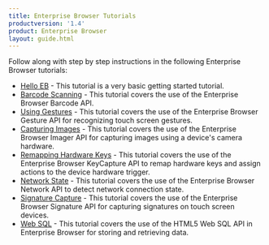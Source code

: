 ```yaml
---
title: Enterprise Browser Tutorials
productversion: '1.4'
product: Enterprise Browser
layout: guide.html
---
```


Follow along with step by step instructions in the following Enterprise Browser tutorials:

* [Hello EB](/enterprise-browser/1-4/tutorial/helloeb) - This tutorial is a very basic getting started tutorial.
* [Barcode Scanning](/enterprise-browser/1-4/guide/tutorial/barcode) - This tutorial covers the use of the Enterprise Browser Barcode API.
* [Using Gestures](/enterprise-browser/1-4/guide/tutorial/gesture) - This tutorial covers the use of the Enterprise Browser Gesture API for recognizing touch screen gestures.
* [Capturing Images](/enterprise-browser/1-4/guide/tutorial/imager) - This tutorial covers the use of the Enterprise Browser Imager API for capturing images using a device's camera hardware.
* [Remapping Hardware Keys](/enterprise-browser/1-4/guide/tutorial/keycapture) - This tutorial covers the use of the Enterprise Browser KeyCapture API to remap hardware keys and assign actions to the device hardware trigger.
* [Network State](/enterprise-browser/1-4/guide/tutorial/network) - This tutorial covers the use of the Enterprise Browser Network API to detect network connection state.
* [Signature Capture](/enterprise-browser/1-4/guide/tutorial/signature) - This tutorial covers the use of the Enterprise Browser Signature API for capturing signatures on touch screen devices.
* [Web SQL](/enterprise-browser/1-4/guide/tutorial/websql) - This tutorial covers the use of the HTML5 Web SQL API in Enterprise Browser for storing and retrieving data.


